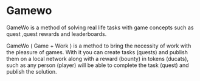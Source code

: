 # Gamewo

GameWo is a method of solving real life tasks with game concepts such as quest ,quest rewards and leaderboards.

GameWo ( Game + Work ) is a method to bring the necessity of work with the pleasure of games.
With it you can create tasks (quests) and publish them on a local network along with a reward (bounty) in tokens (ducats),
such as any person (player) will be able to complete the task (quest) and publish the solution.